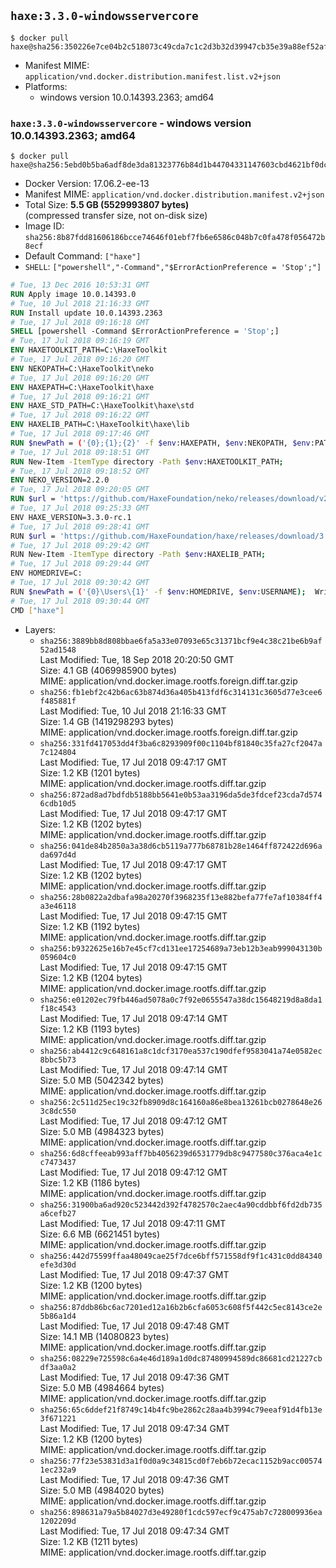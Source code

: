 ## `haxe:3.3.0-windowsservercore`

```console
$ docker pull haxe@sha256:350226e7ce04b2c518073c49cda7c1c2d3b32d39947cb35e39a88ef52af98f02
```

-	Manifest MIME: `application/vnd.docker.distribution.manifest.list.v2+json`
-	Platforms:
	-	windows version 10.0.14393.2363; amd64

### `haxe:3.3.0-windowsservercore` - windows version 10.0.14393.2363; amd64

```console
$ docker pull haxe@sha256:5ebd0b5ba6adf8de3da81323776b84d1b44704331147603cbd4621bf0dc9a3ee
```

-	Docker Version: 17.06.2-ee-13
-	Manifest MIME: `application/vnd.docker.distribution.manifest.v2+json`
-	Total Size: **5.5 GB (5529993807 bytes)**  
	(compressed transfer size, not on-disk size)
-	Image ID: `sha256:8b87fdd81606186bcce74646f01ebf7fb6e6586c048b7c0fa478f056472b8ecf`
-	Default Command: `["haxe"]`
-	`SHELL`: `["powershell","-Command","$ErrorActionPreference = 'Stop';"]`

```dockerfile
# Tue, 13 Dec 2016 10:53:31 GMT
RUN Apply image 10.0.14393.0
# Tue, 10 Jul 2018 21:16:33 GMT
RUN Install update 10.0.14393.2363
# Tue, 17 Jul 2018 09:16:18 GMT
SHELL [powershell -Command $ErrorActionPreference = 'Stop';]
# Tue, 17 Jul 2018 09:16:19 GMT
ENV HAXETOOLKIT_PATH=C:\HaxeToolkit
# Tue, 17 Jul 2018 09:16:20 GMT
ENV NEKOPATH=C:\HaxeToolkit\neko
# Tue, 17 Jul 2018 09:16:20 GMT
ENV HAXEPATH=C:\HaxeToolkit\haxe
# Tue, 17 Jul 2018 09:16:21 GMT
ENV HAXE_STD_PATH=C:\HaxeToolkit\haxe\std
# Tue, 17 Jul 2018 09:16:22 GMT
ENV HAXELIB_PATH=C:\HaxeToolkit\haxe\lib
# Tue, 17 Jul 2018 09:17:46 GMT
RUN $newPath = ('{0};{1};{2}' -f $env:HAXEPATH, $env:NEKOPATH, $env:PATH); 	Write-Host ('Updating PATH: {0}' -f $newPath); 	[Environment]::SetEnvironmentVariable('PATH', $newPath, [EnvironmentVariableTarget]::Machine);
# Tue, 17 Jul 2018 09:18:51 GMT
RUN New-Item -ItemType directory -Path $env:HAXETOOLKIT_PATH;
# Tue, 17 Jul 2018 09:18:52 GMT
ENV NEKO_VERSION=2.2.0
# Tue, 17 Jul 2018 09:20:05 GMT
RUN $url = 'https://github.com/HaxeFoundation/neko/releases/download/v2-2-0/neko-2.2.0-win.zip'; 	Write-Host ('Downloading {0} ...' -f $url); 	[Net.ServicePointManager]::SecurityProtocol = [Net.SecurityProtocolType]::Tls12; 	Invoke-WebRequest -Uri $url -OutFile 'neko.zip'; 		Write-Host 'Verifying sha256 (93d7ca96698a6825f38ca8eea49e2e6b691c0849270174f6c1bd531290db8d69) ...'; 	if ((Get-FileHash neko.zip -Algorithm sha256).Hash -ne '93d7ca96698a6825f38ca8eea49e2e6b691c0849270174f6c1bd531290db8d69') { 		Write-Host 'FAILED!'; 		exit 1; 	}; 		Write-Host 'Expanding ...'; 	New-Item -ItemType directory -Path tmp; 	Expand-Archive -Path neko.zip -DestinationPath tmp; 	if (Test-Path tmp\neko.exe) { Move-Item tmp $env:NEKOPATH } 	else { Move-Item (Resolve-Path tmp\neko* | Select -ExpandProperty Path) $env:NEKOPATH }; 		Write-Host 'Removing ...'; 	Remove-Item -Path neko.zip, tmp -Force -Recurse -ErrorAction Ignore; 		Write-Host 'Verifying install ...'; 	Write-Host '  neko -version'; neko -version; 		Write-Host 'Complete.';
# Tue, 17 Jul 2018 09:25:33 GMT
ENV HAXE_VERSION=3.3.0-rc.1
# Tue, 17 Jul 2018 09:28:41 GMT
RUN $url = 'https://github.com/HaxeFoundation/haxe/releases/download/3.3.0-rc1/haxe-3.3.0-rc.1-win.zip'; 	Write-Host ('Downloading {0} ...' -f $url); 	[Net.ServicePointManager]::SecurityProtocol = [Net.SecurityProtocolType]::Tls12; 	Invoke-WebRequest -Uri $url -OutFile haxe.zip; 		Write-Host 'Verifying sha256 (fa51621132432328a47e5e0416ab3b9f2f734b217a2bc9b650826aae2f12c6f4) ...'; 	if ((Get-FileHash haxe.zip -Algorithm sha256).Hash -ne 'fa51621132432328a47e5e0416ab3b9f2f734b217a2bc9b650826aae2f12c6f4') { 		Write-Host 'FAILED!'; 		exit 1; 	}; 		Write-Host 'Expanding ...'; 	New-Item -ItemType directory -Path tmp; 	Expand-Archive -Path haxe.zip -DestinationPath tmp; 	if (Test-Path tmp\haxe.exe) { Move-Item tmp $env:HAXEPATH } 	else { Move-Item (Resolve-Path tmp\haxe* | Select -ExpandProperty Path) $env:HAXEPATH }; 		Write-Host 'Removing ...'; 	Remove-Item -Path haxe.zip, tmp -Force -Recurse -ErrorAction Ignore; 		Write-Host 'Verifying install ...'; 	Write-Host '  haxe -version'; haxe -version; 		Write-Host 'Complete.';
# Tue, 17 Jul 2018 09:29:42 GMT
RUN New-Item -ItemType directory -Path $env:HAXELIB_PATH;
# Tue, 17 Jul 2018 09:29:44 GMT
ENV HOMEDRIVE=C:
# Tue, 17 Jul 2018 09:30:42 GMT
RUN $newPath = ('{0}\Users\{1}' -f $env:HOMEDRIVE, $env:USERNAME); 	Write-Host ('Updating HOMEPATH: {0}' -f $newPath); 	[Environment]::SetEnvironmentVariable('HOMEPATH', $newPath, [EnvironmentVariableTarget]::Machine);
# Tue, 17 Jul 2018 09:30:44 GMT
CMD ["haxe"]
```

-	Layers:
	-	`sha256:3889bb8d808bbae6fa5a33e07093e65c31371bcf9e4c38c21be6b9af52ad1548`  
		Last Modified: Tue, 18 Sep 2018 20:20:50 GMT  
		Size: 4.1 GB (4069985900 bytes)  
		MIME: application/vnd.docker.image.rootfs.foreign.diff.tar.gzip
	-	`sha256:fb1ebf2c42b6ac63b874d36a405b413fdf6c314131c3605d77e3cee6f485881f`  
		Last Modified: Tue, 10 Jul 2018 21:16:33 GMT  
		Size: 1.4 GB (1419298293 bytes)  
		MIME: application/vnd.docker.image.rootfs.foreign.diff.tar.gzip
	-	`sha256:331fd417053dd4f3ba6c8293909f00c1104bf81840c35fa27cf2047a7c124804`  
		Last Modified: Tue, 17 Jul 2018 09:47:17 GMT  
		Size: 1.2 KB (1201 bytes)  
		MIME: application/vnd.docker.image.rootfs.diff.tar.gzip
	-	`sha256:872ad8ad7bdfdb5188bb5641e0b53aa3196da5de3fdcef23cda7d5746cdb10d5`  
		Last Modified: Tue, 17 Jul 2018 09:47:17 GMT  
		Size: 1.2 KB (1202 bytes)  
		MIME: application/vnd.docker.image.rootfs.diff.tar.gzip
	-	`sha256:041de84b2850a3a38d6cb5119a777b68781b28e1464ff872422d696ada697d4d`  
		Last Modified: Tue, 17 Jul 2018 09:47:17 GMT  
		Size: 1.2 KB (1202 bytes)  
		MIME: application/vnd.docker.image.rootfs.diff.tar.gzip
	-	`sha256:28b0822a2dbafa98a20270f3968235f13e882befa77fe7af10384ff4a3e46118`  
		Last Modified: Tue, 17 Jul 2018 09:47:15 GMT  
		Size: 1.2 KB (1192 bytes)  
		MIME: application/vnd.docker.image.rootfs.diff.tar.gzip
	-	`sha256:b9322625e16b7e45cf7cd131ee17254689a73eb12b3eab999043130b059604c0`  
		Last Modified: Tue, 17 Jul 2018 09:47:15 GMT  
		Size: 1.2 KB (1204 bytes)  
		MIME: application/vnd.docker.image.rootfs.diff.tar.gzip
	-	`sha256:e01202ec79fb446ad5078a0c7f92e0655547a38dc15648219d8a8da1f18c4543`  
		Last Modified: Tue, 17 Jul 2018 09:47:14 GMT  
		Size: 1.2 KB (1193 bytes)  
		MIME: application/vnd.docker.image.rootfs.diff.tar.gzip
	-	`sha256:ab4412c9c648161a8c1dcf3170ea537c190dfef9583041a74e0582ec8bbc5b73`  
		Last Modified: Tue, 17 Jul 2018 09:47:14 GMT  
		Size: 5.0 MB (5042342 bytes)  
		MIME: application/vnd.docker.image.rootfs.diff.tar.gzip
	-	`sha256:2c511d25ec19c32fb8909d8c164160a86e8bea13261bcb0278648e263c8dc550`  
		Last Modified: Tue, 17 Jul 2018 09:47:12 GMT  
		Size: 5.0 MB (4984323 bytes)  
		MIME: application/vnd.docker.image.rootfs.diff.tar.gzip
	-	`sha256:6d8cffeeab993aff7bb4056239d6531779db8c9477580c376aca4e1cc7473437`  
		Last Modified: Tue, 17 Jul 2018 09:47:12 GMT  
		Size: 1.2 KB (1186 bytes)  
		MIME: application/vnd.docker.image.rootfs.diff.tar.gzip
	-	`sha256:31900ba6ad920c523442d392f4782570c2aec4a90cddbbf6fd2db735a6cefb27`  
		Last Modified: Tue, 17 Jul 2018 09:47:11 GMT  
		Size: 6.6 MB (6621451 bytes)  
		MIME: application/vnd.docker.image.rootfs.diff.tar.gzip
	-	`sha256:442d75599ffaa48049cae25f7dce6bff571558df9f1c431c0dd84340efe3d30d`  
		Last Modified: Tue, 17 Jul 2018 09:47:37 GMT  
		Size: 1.2 KB (1200 bytes)  
		MIME: application/vnd.docker.image.rootfs.diff.tar.gzip
	-	`sha256:87ddb86bc6ac7201ed12a16b2b6cfa6053c608f5f442c5ec8143ce2e5b86a1d4`  
		Last Modified: Tue, 17 Jul 2018 09:47:48 GMT  
		Size: 14.1 MB (14080823 bytes)  
		MIME: application/vnd.docker.image.rootfs.diff.tar.gzip
	-	`sha256:08229e725598c6a4e46d189a1d0dc87480994589dc86681cd21227cbdf3aa0a2`  
		Last Modified: Tue, 17 Jul 2018 09:47:36 GMT  
		Size: 5.0 MB (4984664 bytes)  
		MIME: application/vnd.docker.image.rootfs.diff.tar.gzip
	-	`sha256:65c6ddef21f8749c14b4fc9be2862c28aa4b3994c79eeaf91d4fb13e3f671221`  
		Last Modified: Tue, 17 Jul 2018 09:47:34 GMT  
		Size: 1.2 KB (1200 bytes)  
		MIME: application/vnd.docker.image.rootfs.diff.tar.gzip
	-	`sha256:77f23e53831d3a1f0d0a9c34815cd0f7eb6b72ecac1152b9acc005741ec232a9`  
		Last Modified: Tue, 17 Jul 2018 09:47:36 GMT  
		Size: 5.0 MB (4984020 bytes)  
		MIME: application/vnd.docker.image.rootfs.diff.tar.gzip
	-	`sha256:898631a79a5b84027d3e49280f1cdc597ecf9c475ab7c728009936ea1202209d`  
		Last Modified: Tue, 17 Jul 2018 09:47:34 GMT  
		Size: 1.2 KB (1211 bytes)  
		MIME: application/vnd.docker.image.rootfs.diff.tar.gzip

